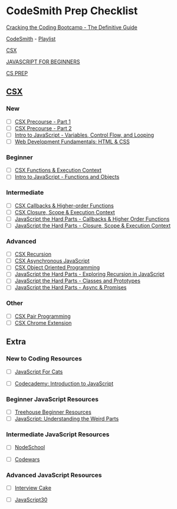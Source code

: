 # CodeSmith Prep Checklist


[Cracking the Coding Bootcamp - The Definitive Guide](https://haseebq.com/cracking-the-coding-bootcamp-the-definitive-guide/)

[CodeSmith](https://www.codesmith.io/javascript-resources) - [Playlist](https://www.youtube.com/c/Codesmith-School/playlists)

[CSX](https://csx.codesmith.io/home) 

[JAVASCRIPT FOR BEGINNERS](https://www.codesmith.io/javascript-for-beginners) 

[CS PREP](https://www.codesmith.io/bootcamp-prep) 


## [CSX](https://csx.codesmith.io/home) 


### New

- [ ] [CSX Precourse - Part 1]()
- [ ] [CSX Precourse - Part 2]()
- [ ] [Intro to JavaScript - Variables, Control Flow, and Looping]()
- [ ] [Web Development Fundamentals: HTML & CSS]()

### Beginner

- [ ] [CSX Functions & Execution Context]()
- [ ] [Intro to JavaScript - Functions and Objects]()

### Intermediate

- [ ] [CSX Callbacks & Higher-order Functions]()
- [ ] [CSX Closure, Scope & Execution Context]()
- [ ] [JavaScript the Hard Parts - Callbacks & Higher Order Functions]()
- [ ] [JavaScript the Hard Parts - Closure, Scope & Execution Context]()

### Advanced

- [ ] [CSX Recursion]()
- [ ] [CSX Asynchronous JavaScript]()
- [ ] [CSX Object Oriented Programming]()
- [ ] [JavaScript the Hard Parts - Exploring Recursion in JavaScript]()
- [ ] [JavaScript the Hard Parts - Classes and Prototypes]()
- [ ] [JavaScript the Hard Parts - Async & Promises]()

### Other
- [ ] [CSX Pair Programming]()
- [ ] [CSX Chrome Extension]()

## Extra


### New to Coding Resources

- [ ] [JavaScript For Cats](http://jsforcats.com/)
- [ ] [Codecademy: Introduction to JavaScript](https://www.codecademy.com/learn/introduction-to-javascript)


### Beginner JavaScript Resources

- [ ] [Treehouse Beginner Resources](https://teamtreehouse.com/)
- [ ] [JavaScript: Understanding the Weird Parts](https://www.udemy.com/course/understand-javascript/)

### Intermediate JavaScript Resources

- [ ] [NodeSchool](https://nodeschool.io/)
- [ ] [Codewars](https://www.codewars.com/)


### Advanced JavaScript Resources

- [ ] [Interview Cake](https://www.interviewcake.com/)
- [ ] [JavaScript30](https://javascript30.com/)

